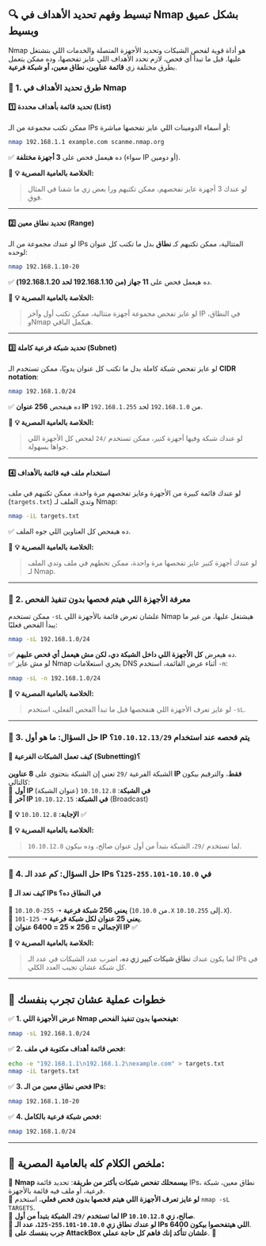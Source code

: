 ## **🔍 تبسيط وفهم تحديد الأهداف في Nmap بشكل عميق وبسيط**

Nmap هو أداة قوية لفحص الشبكات وتحديد الأجهزة المتصلة والخدمات اللي بتشتغل عليها. قبل ما تبدأ أي فحص، لازم تحدد الأهداف اللي عايز تفحصها، وده ممكن يتعمل بطرق مختلفة زي **قائمة عناوين، نطاق معين، أو شبكة فرعية**.

### **📌 1. طرق تحديد الأهداف في Nmap**

#### **1️⃣ تحديد قائمة بأهداف محددة (List)**

ممكن تكتب مجموعة من الـ IPs أو أسماء الدومينات اللي عايز تفحصها مباشرة:

```bash
nmap 192.168.1.1 example.com scanme.nmap.org
```

✅ ده هيعمل فحص على **3 أجهزة مختلفة** (سواء IP أو دومين).

📌 **💡 الخلاصة بالعامية المصرية:**

> لو عندك 3 أجهزة عايز تفحصهم، ممكن تكتبهم ورا بعض زي ما شفنا في المثال فوق.

---

#### **2️⃣ تحديد نطاق معين (Range)**

لو عندك مجموعة من الـ IPs المتتالية، ممكن تكتبهم كـ **نطاق** بدل ما تكتب كل عنوان لوحده:

```bash
nmap 192.168.1.10-20
```

✅ ده هيعمل فحص على **11 جهاز (من 192.168.1.10 لحد 192.168.1.20)**.

📌 **💡 الخلاصة بالعامية المصرية:**

> لو عايز تفحص مجموعة أجهزة متتالية، ممكن تكتب أول وآخر IP في النطاق، وNmap هيكمل الباقي.

---

#### **3️⃣ تحديد شبكة فرعية كاملة (Subnet)**

لو عايز تفحص شبكة كاملة بدل ما تكتب كل عنوان يدويًا، ممكن تستخدم الـ **CIDR notation**:

```bash
nmap 192.168.1.0/24
```

✅ ده هيفحص **256 عنوان IP** من `192.168.1.0` لحد `192.168.1.255`.

📌 **💡 الخلاصة بالعامية المصرية:**

> لو عندك شبكة وفيها أجهزة كتير، ممكن تستخدم `/24` لفحص كل الأجهزة اللي جواها بسهولة.

---

#### **4️⃣ استخدام ملف فيه قائمة بالأهداف**

لو عندك قائمة كبيرة من الأجهزة وعايز تفحصهم مرة واحدة، ممكن تكتبهم في ملف (`targets.txt`) وتدي الملف لـ Nmap:

```bash
nmap -iL targets.txt
```

✅ ده هيفحص كل العناوين اللي جوه الملف.

📌 **💡 الخلاصة بالعامية المصرية:**

> لو عندك أجهزة كتير عايز تفحصها مرة واحدة، ممكن تحطهم في ملف وتدي الملف لـ Nmap.

---

### **📌 2. معرفة الأجهزة اللي هيتم فحصها بدون تنفيذ الفحص**

ممكن تستخدم `-sL` علشان تعرض قائمة بالأجهزة اللي Nmap هيشتغل عليها، من غير ما يبدأ الفحص فعليًا:

```bash
nmap -sL 192.168.1.0/24
```

✅ ده هيعرض **كل الأجهزة اللي داخل الشبكة دي، لكن مش هيعمل أي فحص عليهم**.  
✅ لو مش عايز Nmap يجري استعلامات DNS أثناء عرض القائمة، استخدم `-n`:

```bash
nmap -sL -n 192.168.1.0/24
```

📌 **💡 الخلاصة بالعامية المصرية:**

> لو عايز تعرف الأجهزة اللي هتفحصها قبل ما تبدأ الفحص الفعلي، استخدم `-sL`.

---

### **📌 3. حل السؤال: ما هو أول IP يتم فحصه عند استخدام `10.10.12.13/29`؟**

#### **📢 كيف تعمل الشبكات الفرعية (Subnetting)؟**

الشبكة الفرعية `/29` تعني إن الشبكة بتحتوي على **8 عناوين IP فقط**، والترقيم بيكون كالتالي:  
🔹 **أول IP في الشبكة**: `10.10.12.8` (عنوان الشبكة)  
🔹 **آخر IP في الشبكة**: `10.10.12.15` (Broadcast)

📌 **💡 الإجابة:** `10.10.12.8` ✅

📌 **💡 الخلاصة بالعامية المصرية:**

> لما تستخدم `/29`، الشبكة بتبدأ من أول عنوان صالح، وده بيكون `10.10.12.8`.

---

### **📌 4. حل السؤال: كم عدد الـ IPs في `10.10.0-255.101-125`؟**

#### **📢 كيف نعد الـ IPs في النطاق ده؟**

🔹 `10.10.0-255` ➝ **يعني 256 شبكة فرعية** (من `10.10.0.X` إلى `10.10.255.X`).  
🔹 `101-125` ➝ **يعني 25 عنوان لكل شبكة فرعية**.  
🔹 **الإجمالي = 256 × 25 = 6400 عنوان IP** ✅

📌 **💡 الخلاصة بالعامية المصرية:**

> لما يكون عندك **نطاق شبكات كبير زي ده**، اضرب عدد الشبكات في عدد الـ IPs في كل شبكة عشان تجيب العدد الكلي.

---

## **🚀 خطوات عملية عشان تجرب بنفسك**

✅ **1. عرض الأجهزة اللي Nmap هيفحصها بدون تنفيذ الفحص:**

```bash
nmap -sL 192.168.1.0/24
```

✅ **2. فحص قائمة أهداف مكتوبة في ملف:**

```bash
echo -e "192.168.1.1\n192.168.1.2\nexample.com" > targets.txt
nmap -iL targets.txt
```

✅ **3. فحص نطاق معين من الـ IPs:**

```bash
nmap 192.168.1.10-20
```

✅ **4. فحص شبكة فرعية بالكامل:**

```bash
nmap 192.168.1.0/24
```

---

## **📢 ملخص الكلام كله بالعامية المصرية:**

🔹 **Nmap بيسمحلك تفحص شبكات بأكتر من طريقة**: تحديد قائمة IPs، نطاق معين، شبكة فرعية، أو ملف فيه قائمة بالأجهزة.  
🔹 **لو عايز تعرف الأجهزة اللي هيتم فحصها بدون فحص فعلي**، استخدم `nmap -sL TARGETS`.  
🔹 **لما تستخدم `/29`، الشبكة بتبدأ من أول IP صالح، زي `10.10.12.8`**.  
🔹 **لو عندك نطاق زي `10.10.0-255.101-125`، عدد الـ IPs اللي هيتفحصوا بيكون 6400**.  
🔹 **جرب بنفسك على AttackBox علشان تتأكد إنك فاهم كل حاجة عملي**. 🚀